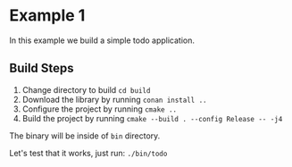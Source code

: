 
# Example 1

In this example we build a simple todo application.

## Build Steps

1. Change directory to build `cd build`
2. Download the library by running `conan install ..`
3. Configure the project by running `cmake ..`
4. Build the project by running `cmake --build . --config Release -- -j4`

The binary will be inside of `bin` directory.

Let's test that it works, just run: `./bin/todo`
